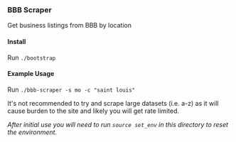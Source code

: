 ### BBB Scraper

Get business listings from BBB by location

#### Install

Run `./bootstrap`

#### Example Usage

Run `./bbb-scraper -s mo -c "saint louis"`

It's not recommended to try and scrape large datasets (i.e. a-z) as it will cause burden to the site and likely you will get rate limited.

*After initial use you will need to run `source set_env` in this directory to reset the environment.*
